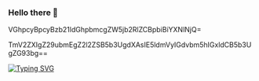 ### Hello there 👋

VGhpcyBpcyBzb21ldGhpbmcgZW5jb2RlZCBpbiBiYXNlNjQ=

TmV2ZXIgZ29ubmEgZ2l2ZSB5b3UgdXAsIE5ldmVyIGdvbm5hIGxldCB5b3UgZG93bg==

[![Typing SVG](https://readme-typing-svg.herokuapp.com?size=40&center=true&vCenter=true&width=1000&height=100&lines=Never+gonna+give+you+up,+Never+gonna+let+you+down)](https://git.io/typing-svg)
<!--
**jobchumo/jobchumo** is a ✨ _special_ ✨ repository because its `README.md` (this file) appears on your GitHub profile.

Here are some ideas to get you started:

- 🔭 I’m currently working on ...
- 🌱 I’m currently learning ...
- 👯 I’m looking to collaborate on ...
- 🤔 I’m looking for help with ...
- 💬 Ask me about ...
- 📫 How to reach me: ...
- 😄 Pronouns: ...
- ⚡ Fun fact: ...
-->
